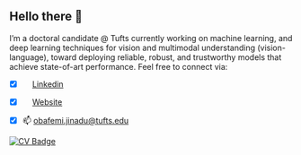 ## Hello there 👋

I’m a doctoral candidate @ Tufts currently working on machine learning, and deep learning techniques for vision and multimodal understanding (vision-language), toward deploying reliable, robust, and trustworthy models that achieve state-of-art performance. Feel free to connect via:

  - [x] <img src="https://github.com/user-attachments/assets/90030df6-054e-448b-962f-985e9faa9370" width="13"> [Linkedin](https://www.linkedin.com/in/obafemi-jinadu/)
  - [x] <img src="https://github.com/user-attachments/assets/d9949cd6-f45b-4294-80a4-d1751894b8d6" width="13"> [Website](https://femi-jinadu.github.io/) 
 - [x] 📫 [obafemi.jinadu@tufts.edu](obafemi.jinadu@tufts.edu) 



[![CV Badge](https://img.shields.io/badge/My-CV-critical)](https://github.com/Obafemi-Jinadu/Obafemi-Jinadu/blob/32a24862638988f4cc7ad3ff80393708d6b932c5/resume_updated1.pdf)

<!--
**Obafemi-Jinadu/Obafemi-Jinadu** is a ✨ _special_ ✨ repository because its `README.md` (this file) appears on your GitHub profile.

Here are some ideas to get you started:

- 🔭 I’m currently working on ...
- 🌱 I’m currently learning ...
- 👯 I’m looking to collaborate on ...
- 🤔 I’m looking for help with ...
- 💬 Ask me about ...
- 📫 How to reach me: ...
- 😄 Pronouns: ...
- ⚡ Fun fact: ...
-->
